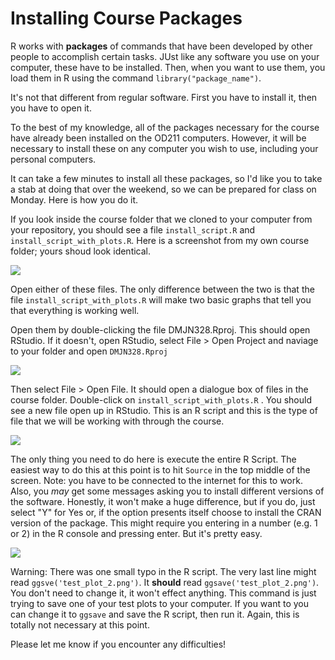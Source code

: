 # Installing Course Packages

R works with **packages** of commands that have been developed by other people to accomplish certain tasks. JUst like any software you use on your computer, these have to be installed. Then, when you want to use them, you load them in R using the command `library("package_name")`. 

It's not that different from regular software. First you have to install it, then you have to open it. 

To the best of my knowledge, all of the packages necessary for the course have already been installed on the OD211 computers. However, it will be necessary to install these on any computer you wish to use, including your personal computers.

It can take a few minutes to install all these packages, so I'd like you to take a stab at doing that over the weekend, so we can be prepared for class on Monday. Here is how you do it. 

If you look inside the course folder that we cloned to your computer from your repository, you should see a file `install_script.R` and `install_script_with_plots.R`. Here is a screenshot from my own course folder; yours shoud look identical. 

![](https://raw.githubusercontent.com/sjkiss/DMJN328/master/images/image4.png)



Open either of these files. The only difference between the two is that the file `install_script_with_plots.R` will make two basic graphs that tell you that everything is working well. 

Open them by double-clicking the file DMJN328.Rproj.  This should open RStudio. If it doesn't, open RStudio, select File > Open Project and naviage to your folder and open `DMJN328.Rproj`



![](https://raw.githubusercontent.com/sjkiss/DMJN328/master/images/image6.png)



Then select File > Open File. It should open a dialogue box of files in the course folder. Double-click on `install_script_with_plots.R` . You should see a new file open up in RStudio. This is an R script and this is the type of file that we will be working with through the course.

![](https://raw.githubusercontent.com/sjkiss/DMJN328/master/images/image5.png)





The only thing you need to do here is execute the entire R Script. The easiest way to do this at this point is to hit `Source` in the top middle of the screen. Note: you have to be connected to the internet for this to work. Also, you *may* get some messages asking you to install different versions of the software. Honestly, it won't make a huge difference, but if you do, just select "Y" for Yes or, if the option presents itself choose to install the CRAN version of the package. This might require you entering in a number (e.g. 1 or 2) in the R console and pressing enter. But it's pretty easy. 

![](https://raw.githubusercontent.com/sjkiss/DMJN328/master/images/image7.png)











Warning: There was one small typo in the R script. The very last line might read `ggsve('test_plot_2.png')`. It **should** read `ggsave('test_plot_2.png')`. You don't need to change it, it won't effect anything. This command is just trying to save one of your test plots to your computer. If you want to you can change it to `ggsave` and save the R script, then run it. Again, this is totally not necessary at this point. 

Please let me know if you encounter any difficulties!

